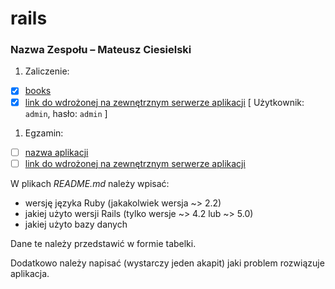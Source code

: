 # rails

### Nazwa Zespołu – Mateusz Ciesielski

1. Zaliczenie:
 - [x] [books](books)
 - [x] [link do wdrożonej na zewnętrznym serwerze aplikacji](https://simple-books-list.herokuapp.com) [ Użytkownik: `admin`, hasło: `admin` ]
1. Egzamin:
 - [ ] [nazwa aplikacji](egzamin)
 - [ ] [link do wdrożonej na zewnętrznym serwerze aplikacji](/)

W plikach _README.md_ należy wpisać:

* wersję języka Ruby (jakakolwiek wersja ~> 2.2)
* jakiej użyto wersji Rails (tylko wersje ~> 4.2 lub ~> 5.0)
* jakiej użyto bazy danych

Dane te należy przedstawić w formie tabelki.

Dodatkowo należy napisać (wystarczy jeden akapit)
jaki problem rozwiązuje aplikacja.
